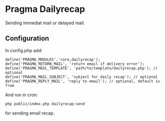 # Pragma Dailyrecap

Sending immediat mail or delayed mail.

## Configuration

In config.php add:

	define('PRAGMA_MODULES','core,dailyrecap');
	define('PRAGMA_RETURN_MAIL', 'return email if delivery error');
	define('PRAGMA_MAIL_TEMPLATE', 'path/to/template/dailyrecap.php'); // optional
	define('PRAGMA_MAIL_SUBJECT', 'subject for daily recap'); // optional
	define('PRAGMA_REPLY_MAIL', 'reply to email'); // optional, default is from

And run in cron:

	php public/index.php dailyrecap:send

for sending email recap.
